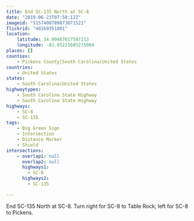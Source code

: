 ```yaml
---
title: End SC-135 North at SC-8
date: "2019-06-23T07:58:12Z"
imageid: "5157400789873071521"
flickrid: "48169351801"
location:
    latitude: 34.99467017597213
    longitude: -82.65221685275904
places: []
counties:
    - Pickens County|South Carolina|United States
countries:
    - United States
states:
    - South Carolina|United States
highwaytypes:
    - South Carolina State Highway
    - South Carolina State Highway
highways:
    - SC-8
    - SC-135
tags:
    - Big Green Sign
    - Intersection
    - Distance Marker
    - Shield
intersections:
    - overlap1: null
      overlap2: null
      highways1:
        - SC-8
      highways2:
        - SC-135

---
```

End SC-135 North at SC-8.  Turn right for SC-8 to Table Rock; left for SC-8 to Pickens.
